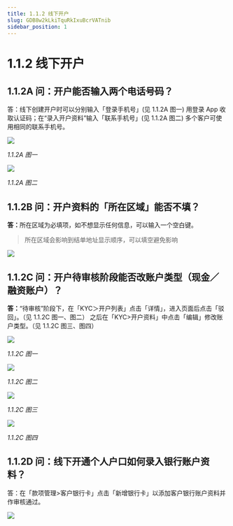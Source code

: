 ```yaml
---
title: 1.1.2 线下开户
slug: GDB8w2kLkiTquRkIxuBcrVATnib
sidebar_position: 1
---
```



# 1.1.2 线下开户

## 1.1.2A 问：开户能否输入两个电话号码？

答：线下创建开户时可以分别输入「登录手机号」(见 1.1.2A 图一) 用登录 App 收取认证码；在“录入开户资料”输入「联系手机号」(见 1.1.2A 图二) 多个客户可使用相同的联系手机号。

<img src="/assets/XnRtbI2zuom8CFxMhC7c9DADnnb.png" src-width="2696" src-height="1398" align="center"/>

<em>1.1.2A 图一</em>

<img src="/assets/ECgFbOGfhojeT8xQkHCcaDNXnrc.png" src-width="2702" src-height="1408" align="center"/>

<em>1.1.2A 图二</em>

## 1.1.2B 问：开户资料的「所在区域」能否不填？

<b>答：</b>所在区域为必填项，如不想显示任何信息，可以输入一个空白键。

> 所在区域会影响到结单地址显示顺序，可以填空避免影响

<img src="/assets/MGoabpZPUoVMq2xKUOPcZusxnKh.png" src-width="2834" src-height="1604" align="center"/>

## 1.1.2C 问：开户待审核阶段能否改账户类型（现金／融资账户）？

<b>答：</b>“待审核”阶段下，在「KYC＞开户列表」点击「详情」，进入页面后点击「驳回」。（见 1.1.2C 图一、图二）
之后在「KYC&gt;开户资料」中点击「编辑」修改账户类型。（见 1.1.2C 图三、图四）

<img src="/assets/AmbybQlbZorFVQxaGrPcpRf2ngc.png" src-width="2670" src-height="720" align="center"/>

<em>1.1.2C 图一</em>

<img src="/assets/Vv1qbRcfko1o9vxTl6fcIHmUn3b.png" src-width="1398" src-height="1406" align="center"/>

<em>1.1.2C 图二</em>

<img src="/assets/WDkJboJkno8UTyxOjQsc8DOAnvh.png" src-width="2676" src-height="726" align="center"/>

<em>1.1.2C 图三</em>

<img src="/assets/XHdAb3oqSoZEmsx6ZASca3h8ned.png" src-width="2332" src-height="1414" align="center"/>

<em>1.1.2C 图四</em>

## 1.1.2D 问：线下开通个人户口如何录入银行账户资料？

答：在「款项管理&gt;客户银行卡」点击「新增银行卡」以添加客户银行账户资料并作审核通过。

<img src="/assets/WolPbfOIOoEpiDxOTytcOl5qnjc.png" src-width="2698" src-height="642" align="center"/>

